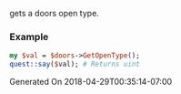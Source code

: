 gets a doors open type.
### Example

```perl
my $val = $doors->GetOpenType();
quest::say($val); # Returns uint
```


Generated On 2018-04-29T00:35:14-07:00